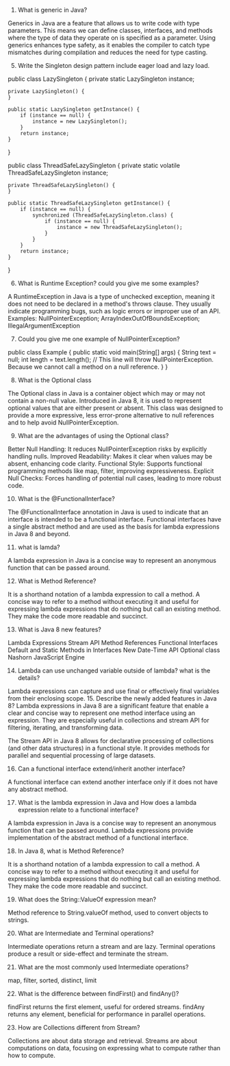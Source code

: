 1. What is generic in Java?

Generics in Java are a feature that allows us to write code with type parameters. This means we can define classes, interfaces, and methods where the type of data they operate on is specified as a parameter. Using generics enhances type safety, as it enables the compiler to catch type mismatches during compilation and reduces the need for type casting. 

5. Write the Singleton design pattern include eager load and lazy load.  

public class LazySingleton {
    private static LazySingleton instance;

    private LazySingleton() {
    }

    public static LazySingleton getInstance() {
        if (instance == null) {
            instance = new LazySingleton();
        }
        return instance;
    }
}

public class ThreadSafeLazySingleton {
    private static volatile ThreadSafeLazySingleton instance;

    private ThreadSafeLazySingleton() {
    }

    public static ThreadSafeLazySingleton getInstance() {
        if (instance == null) {
            synchronized (ThreadSafeLazySingleton.class) {
                if (instance == null) {
                    instance = new ThreadSafeLazySingleton();
                }
            }
        }
        return instance;
    }
}

6. What is Runtime Exception? could you give me some examples? 

A RuntimeException in Java is a type of unchecked exception, meaning it does not need to be declared in a method's throws clause. They usually indicate programming bugs, such as logic errors or improper use of an API. 
Examples: NullPointerException; ArrayIndexOutOfBoundsException; IllegalArgumentException

7. Could you give me one example of NullPointerException? 

public class Example {
    public static void main(String[] args) {
        String text = null;
        int length = text.length(); // This line will throw NullPointerException. Because we cannot call a method on a null reference.
    }
}

8. What is the Optional class

The Optional class in Java is a container object which may or may not contain a non-null value. Introduced in Java 8, it is used to represent optional values that are either present or absent. This class was designed to provide a more expressive, less error-prone alternative to null references and to help avoid NullPointerException.

9. What are the advantages of using the Optional class? 

Better Null Handling: It reduces NullPointerException risks by explicitly handling nulls.
Improved Readability: Makes it clear when values may be absent, enhancing code clarity.
Functional Style: Supports functional programming methods like map, filter, improving expressiveness.
Explicit Null Checks: Forces handling of potential null cases, leading to more robust code.

10. What is the @FunctionalInterface? 

The @FunctionalInterface annotation in Java is used to indicate that an interface is intended to be a functional interface. Functional interfaces have a single abstract method and are used as the basis for lambda expressions in Java 8 and beyond.

11. what is lamda? 

A lambda expression in Java is a concise way to represent an anonymous function that can be passed around.

12. What is Method Reference?
    
It is a shorthand notation of a lambda expression to call a method. A concise way to refer to a method without executing it and useful for expressing lambda expressions that do nothing but call an existing method. They make the code more readable and succinct.

13. What is Java 8 new features? 

Lambda Expressions
Stream API
Method References
Functional Interfaces
Default and Static Methods in Interfaces
New Date-Time API
Optional class
Nashorn JavaScript Engine

14. Lambda can use unchanged variable outside of lambda? what is the details?

Lambda expressions can capture and use final or effectively final variables from their enclosing scope.
15. Describe the newly added features in Java 8?
Lambda expressions in Java 8 are a significant feature that enable a clear and concise way to represent one method interface using an expression. They are especially useful in collections and stream API for filtering, iterating, and transforming data.

The Stream API in Java 8 allows for declarative processing of collections (and other data structures) in a functional style. It provides methods for parallel and sequential processing of large datasets.

16. Can a functional interface extend/inherit another interface?

A functional interface can extend another interface only if it does not have any abstract method.

17. What is the lambda expression in Java and How does a lambda expression relate to a functional interface?

A lambda expression in Java is a concise way to represent an anonymous function that can be passed around. Lambda expressions provide implementation of the abstract method of a functional interface.

18. In Java 8, what is Method Reference?

It is a shorthand notation of a lambda expression to call a method. A concise way to refer to a method without executing it and useful for expressing lambda expressions that do nothing but call an existing method. They make the code more readable and succinct.

19. What does the String::ValueOf expression mean?

Method reference to String.valueOf method, used to convert objects to strings.

20. What are Intermediate and Terminal operations?

Intermediate operations return a stream and are lazy.
Terminal operations produce a result or side-effect and terminate the stream.

21. What are the most commonly used Intermediate operations?

map, filter, sorted, distinct, limit

22. What is the difference between findFirst() and findAny()?

findFirst returns the first element, useful for ordered streams.
findAny returns any element, beneficial for performance in parallel operations.

23. How are Collections different from Stream?

Collections are about data storage and retrieval.
Streams are about computations on data, focusing on expressing what to compute rather than how to compute.
